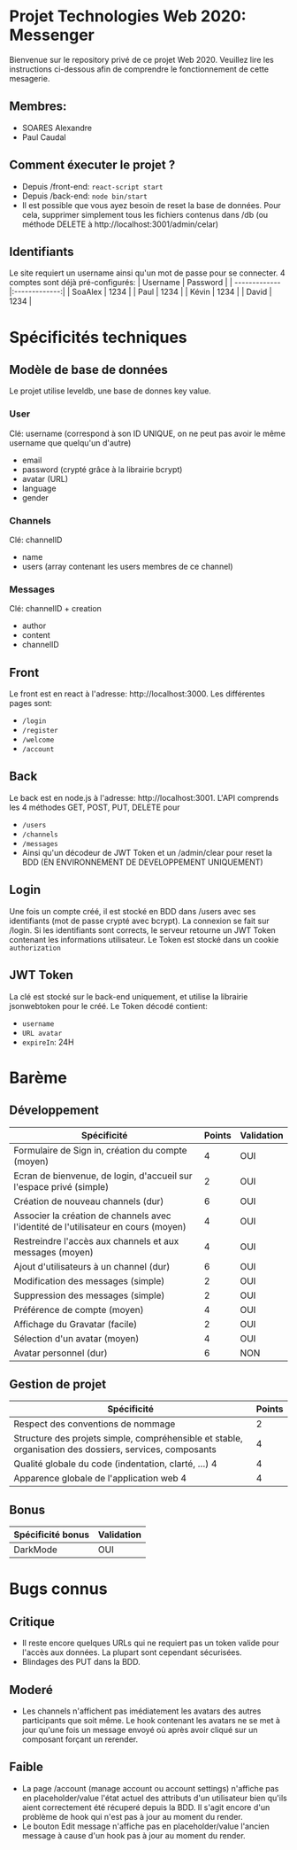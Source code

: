 # Projet Technologies Web 2020: Messenger

Bienvenue sur le repository privé de ce projet Web 2020.
Veuillez lire les instructions ci-dessous afin de comprendre le fonctionnement de cette mesagerie.

## Membres:
- SOARES Alexandre
- Paul Caudal

## Comment éxecuter le projet ?
- Depuis /front-end: ```react-script start```
- Depuis /back-end: ```node bin/start```
- Il est possible que vous ayez besoin de reset la base de données. Pour cela, supprimer simplement tous les fichiers contenus dans /db (ou méthode DELETE à http://localhost:3001/admin/celar)

## Identifiants
Le site requiert un username ainsi qu'un mot de passe pour se connecter. 4 comptes sont déjà pré-configurés:
| Username      | Password      |
| ------------- |:-------------:|
| SoaAlex       | 1234          |
| Paul          | 1234          |
| Kévin         | 1234          |
| David         | 1234          |


# Spécificités techniques
## Modèle de base de données
Le projet utilise leveldb, une base de donnes key value.

### User
Clé: username (correspond à son ID UNIQUE, on ne peut pas avoir le même username que quelqu'un d'autre)
- email
- password (crypté grâce à la librairie bcrypt)
- avatar (URL)
- language
- gender

### Channels
Clé: channelID
- name
- users (array contenant les users membres de ce channel)

### Messages
Clé: channelID  + creation
- author
- content
- channelID

## Front
Le front est en react à l'adresse: http://localhost:3000.
Les différentes pages sont:
- ```/login```
- ```/register```
- ```/welcome```
- ```/account```

## Back
Le back est en node.js à l'adresse: http://localhost:3001.
L'API comprends les 4 méthodes GET, POST, PUT, DELETE pour
- ```/users```
- ```/channels```
- ```/messages```
- Ainsi qu'un décodeur de JWT Token et un /admin/clear pour reset la BDD (EN ENVIRONNEMENT DE DEVELOPPEMENT UNIQUEMENT)

## Login
Une fois un compte créé, il est stocké en BDD dans /users avec ses identifiants (mot de passe crypté avec bcrypt).
La connexion se fait sur /login. Si les identifiants sont corrects, le serveur retourne un JWT Token contenant les informations utilisateur.
Le Token est stocké dans un cookie ```authorization```

## JWT Token
La clé est stocké sur le back-end uniquement, et utilise la librairie jsonwebtoken pour le créé. Le Token décodé contient:
- ```username```
- ```URL avatar```
- ```expireIn```: 24H


# Barème
## Développement
| Spécificité                                                                          | Points | Validation |
|--------------------------------------------------------------------------------------|--------|------------|
| Formulaire de Sign in, création du compte \(moyen\)                                  | 4      | OUI        |
| Ecran de bienvenue, de login, d'accueil sur l'espace privé \(simple\)                | 2      | OUI        |
| Création de nouveau channels \(dur\)                                                 | 6      | OUI        |
| Associer la création de channels avec l'identité de l'utilisateur en cours \(moyen\) | 4      | OUI        |
| Restreindre l'accès aux channels et aux messages \(moyen\)                           | 4      | OUI        |
| Ajout d'utilisateurs à un channel \(dur\)                                            | 6      | OUI        |
| Modification des messages \(simple\)                                                 | 2      | OUI        |
| Suppression des messages \(simple\)                                                  | 2      | OUI        |
| Préférence de compte \(moyen\)                                                       | 4      | OUI        |
| Affichage du Gravatar \(facile\)                                                     | 2      | OUI        |
| Sélection d'un avatar \(moyen\)                                                      | 4      | OUI        |
| Avatar personnel \(dur\)                                                             | 6      | NON        |

## Gestion de projet
| Spécificité                                                                                             | Points |
|---------------------------------------------------------------------------------------------------------|--------|
| Respect des conventions de nommage                                                                      | 2      |
| Structure des projets simple, compréhensible et stable, organisation des dossiers, services, composants | 4      |
| Qualité globale du code \(indentation, clarté, …\) 4                                                    | 4      |
| Apparence globale de l'application web 4                                                                | 4      |

## Bonus
| Spécificité bonus | Validation |
|-------------------|------------|
| DarkMode          | OUI        |

# Bugs connus
## Critique
- Il reste encore quelques URLs qui ne requiert pas un token valide pour l'accès aux données. La plupart sont cependant sécurisées.
- Blindages des PUT dans la BDD.

## Moderé
- Les channels n'affichent pas imédiatement les avatars des autres participants que soit même. Le hook contenant les avatars ne se met à jour qu'une fois un message envoyé où après avoir cliqué sur un composant forçant un rerender.

## Faible
- La page /account (manage account ou account settings) n'affiche pas en placeholder/value l'état actuel des attributs d'un utilisateur bien qu'ils aient correctement été récuperé depuis la BDD. Il s'agit encore d'un problème de hook qui n'est pas à jour au moment du render.
- Le bouton Edit message n'affiche pas en placeholder/value l'ancien message à cause d'un hook pas à jour au moment du render.
